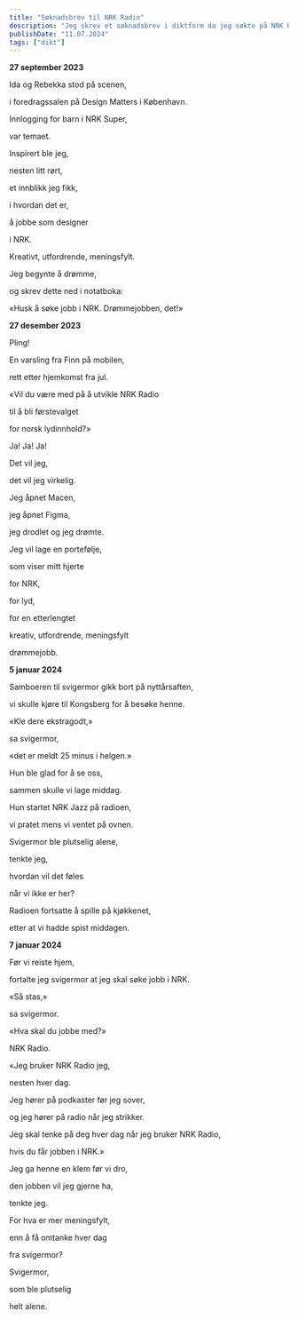 ```yaml
---
title: "Søknadsbrev til NRK Radio"
description: "Jeg skrev et søknadsbrev i diktform da jeg søkte på NRK Radio"
publishDate: "11.07.2024"
tags: ["dikt"]
---
```





**27 september 2023**



Ida og Rebekka stod på scenen,

i foredragssalen på Design Matters i København.

Innlogging for barn i NRK Super,

var temaet. 


Inspirert ble jeg,

nesten litt rørt,

et innblikk jeg fikk,

i hvordan det er,

å jobbe som designer 

i NRK.



Kreativt, utfordrende, meningsfylt.



Jeg begynte å drømme,

og skrev dette ned i notatboka:

«Husk å søke jobb i NRK. Drømmejobben, det!»



**27 desember 2023**



Pling!

En varsling fra Finn på mobilen,

rett etter hjemkomst fra jul.



«Vil du være med på å utvikle NRK Radio

til å bli førstevalget

for norsk lydinnhold?»



Ja! Ja! Ja!

Det vil jeg,

det vil jeg virkelig.



Jeg åpnet Macen,

jeg åpnet Figma,

jeg drodlet og jeg drømte.



Jeg vil lage en portefølje,

som viser mitt hjerte

for NRK,

for lyd,

for en etterlengtet

kreativ, utfordrende, meningsfylt

drømmejobb.



**5 januar 2024**



Samboeren til svigermor gikk bort på nyttårsaften,

vi skulle kjøre til Kongsberg for å besøke henne.



«Kle dere ekstragodt,»

sa svigermor,

«det er meldt 25 minus i helgen.»



Hun ble glad for å se oss,

sammen skulle vi lage middag.



Hun startet NRK Jazz på radioen,

vi pratet mens vi ventet på ovnen.



Svigermor ble plutselig alene,

tenkte jeg,

hvordan vil det føles

når vi ikke er her?



Radioen fortsatte å spille på kjøkkenet,

etter at vi hadde spist middagen.



**7 januar 2024**



Før vi reiste hjem,

fortalte jeg svigermor at jeg skal søke jobb i NRK.



«Så stas,» 

sa svigermor.



«Hva skal du jobbe med?»

NRK Radio.



«Jeg bruker NRK Radio jeg,

nesten hver dag.



Jeg hører på podkaster før jeg sover,

og jeg hører på radio når jeg strikker.

Jeg skal tenke på deg hver dag når jeg bruker NRK Radio,

hvis du får jobben i NRK.»



Jeg ga henne en klem før vi dro,

den jobben vil jeg gjerne ha,

tenkte jeg.



For hva er mer meningsfylt,

enn å få omtanke hver dag

fra svigermor?

Svigermor,

som ble plutselig

helt alene.

